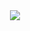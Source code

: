 <div id = "header" align = "center">
 <img src= "https://media.giphy.com/media/NgurY1o4z080Jfoyzw/giphy.gif">
  
 </div>
